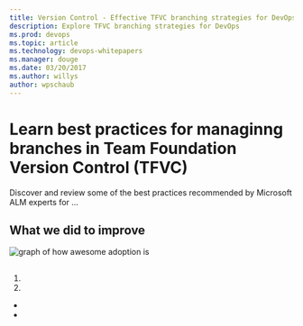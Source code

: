 ```yaml
---
title: Version Control - Effective TFVC branching strategies for DevOps
description: Explore TFVC branching strategies for DevOps 
ms.prod: devops
ms.topic: article
ms.technology: devops-whitepapers
ms.manager: douge
ms.date: 03/20/2017
ms.author: willys
author: wpschaub
---
```


# Learn best practices for managinng branches in Team Foundation Version Control (TFVC)

Discover and review some of the best practices recommended by Microsoft ALM experts for ...

## What we did to improve

![graph of how awesome adoption is](_img/my-cool-img)



##

1.
2.

 - 
 -


##


##


##


##


##


##
